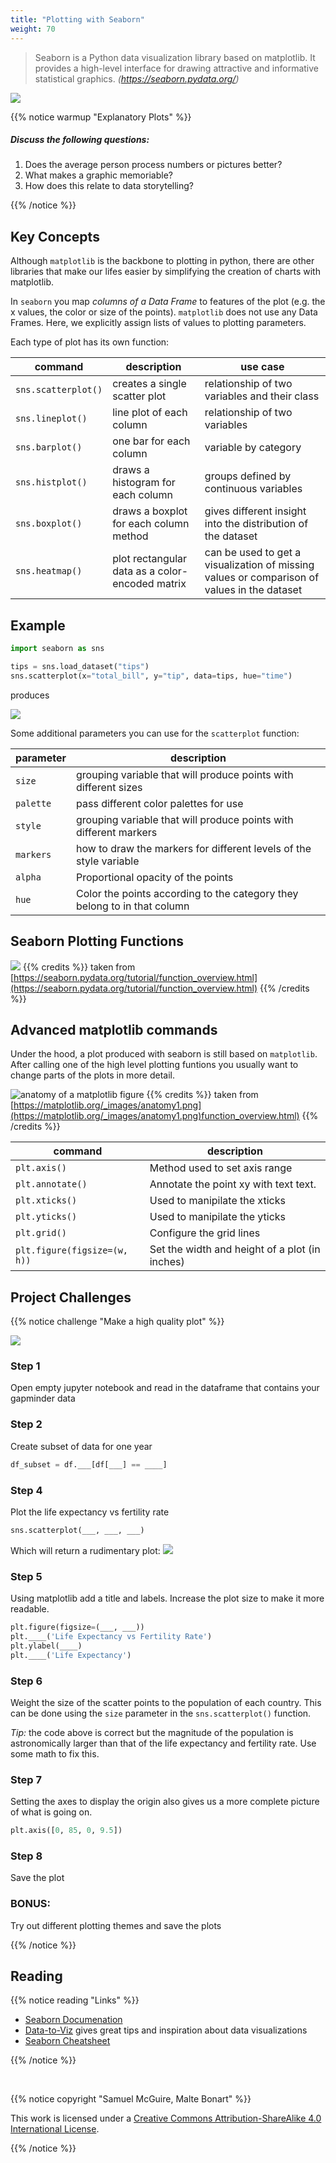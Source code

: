 ```yaml
---
title: "Plotting with Seaborn"
weight: 70
---
```


> Seaborn is a Python data visualization library based on matplotlib. It provides a high-level interface for drawing attractive and informative statistical graphics. *(https://seaborn.pydata.org/)*


![](/images/seaborn_logo.svg)


{{% notice warmup "Explanatory Plots" %}}

##### Discuss the following questions:

  1.  Does the average person process numbers or pictures better?
  2.  What makes a graphic memoriable?
  3.  How does this relate to data storytelling?

{{% /notice %}}


## Key Concepts

Although `matplotlib` is the backbone to plotting in python, there are other libraries
that make our lifes easier by simplifying the creation of charts with matplotlib.

In `seaborn` you map *columns of a Data Frame* to features of the plot (e.g. the x values, 
the color or size of the points). `matplotlib` does not use any Data Frames. Here, 
we explicitly assign lists of values to plotting parameters. 

Each type of plot has its own function:

command  |  description | use case |
---|---|---|
`sns.scatterplot()`       |     creates a single scatter plot  | relationship of two variables and their class
`sns.lineplot()`      |     line plot of each column  | relationship of two variables
`sns.barplot()`      |     one bar for each column  | variable by category 
`sns.histplot()`       |     draws a histogram for each column  | groups defined by continuous variables   
`sns.boxplot()`       |     draws a boxplot for each column method  |  gives different insight into the distribution of the dataset
`sns.heatmap()`       |     plot rectangular data as a color-encoded matrix  |  can be used to get a visualization of missing values or comparison of values in the dataset

## Example

```python
import seaborn as sns

tips = sns.load_dataset("tips")
sns.scatterplot(x="total_bill", y="tip", data=tips, hue="time")
```

produces

![](/images/tips_hue.png)

Some additional parameters you can use for the `scatterplot` function:

parameter    |  description
---          |---|
`size`       |     grouping variable that will produce points with different sizes
`palette`    |     pass different color palettes for use
`style`      |     grouping variable that will produce points with different markers
`markers`    |     how to draw the markers for different levels of the style variable
`alpha`      |     Proportional opacity of the points
`hue`        |     Color the points according to the category they belong to in that column




## Seaborn Plotting Functions

![](/images/seaborn_plots.png)
{{% credits %}}
 taken from [https://seaborn.pydata.org/tutorial/function_overview.html](https://seaborn.pydata.org/tutorial/function_overview.html) 
{{% /credits %}}


## Advanced matplotlib commands

Under the hood, a plot produced with seaborn is still based on `matplotlib`. After 
calling one of the high level plotting funtions you usually want to change parts 
of the plots in more detail.

![anatomy of a matplotlib figure](/images/anatomy_mpl_figure.webp)
{{% credits %}}
 taken from [https://matplotlib.org/_images/anatomy1.png](https://matplotlib.org/_images/anatomy1.png)function_overview.html) 
{{% /credits %}}


command  |  description
---|---|
`plt.axis()`      |     Method used to set axis range
`plt.annotate()`      |    Annotate the point xy with text text. 
`plt.xticks()`      |     Used to manipilate the xticks
`plt.yticks()`       |     Used to manipilate the yticks
`plt.grid()`      |     Configure the grid lines
`plt.figure(figsize=(w, h))` | Set the width and height of a plot (in inches)


## Project Challenges

{{% notice challenge "Make a high quality plot" %}}

![](/images/quality_plot.png)


### Step 1

Open empty jupyter notebook and read in the dataframe that contains your 
gapminder data

### Step 2

Create subset of data for one year

```python
df_subset = df.___[df[___] == ____]
```

### Step 4

Plot the life expectancy vs fertility rate

```python
sns.scatterplot(___, ___, ___)
```

Which will return a rudimentary plot:
![](/images/raw_plot.png)

### Step 5

Using matplotlib add a title and labels. Increase the plot size to make it more readable. 

```python
plt.figure(figsize=(___, ___))
plt.____('Life Expectancy vs Fertility Rate')
plt.ylabel(____)
plt.____('Life Expectancy')
```

### Step 6

Weight the size of the scatter points to the population of each country. This can be done using the `size` parameter in the `sns.scatterplot()` function. 

*Tip:* the code above is correct but the magnitude of the population is astronomically larger than that of the life expectancy and fertility rate. Use some math to fix this.  

### Step 7

Setting the axes to display the origin also gives us a more complete picture of what is going on.

```python
plt.axis([0, 85, 0, 9.5])
```

### Step 8

Save the plot

### BONUS:

Try out different plotting themes and save the plots

{{% /notice %}}


## Reading

{{% notice reading "Links" %}}

- [Seaborn Documenation](https://seaborn.pydata.org/)
- [Data-to-Viz](https://www.data-to-viz.com/) gives great tips and inspiration about data visualizations
- [Seaborn Cheatsheet](https://s3.amazonaws.com/assets.datacamp.com/blog_assets/Python_Seaborn_Cheat_Sheet.pdf)

{{% /notice %}}

<br>

{{% notice copyright "Samuel McGuire, Malte Bonart" %}}

This work is licensed under a [Creative Commons Attribution-ShareAlike 4.0 International License](https://creativecommons.org/licenses/by-sa/4.0/).

{{% /notice %}}